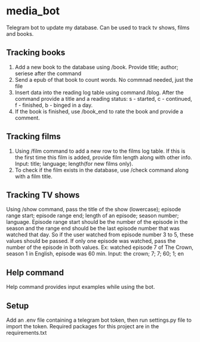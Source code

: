 # media_bot
Telegram bot to update my database. Can be used to track tv shows, films and books. 

## Tracking books

1. Add a new book to the database using /book. Provide title; author; seriese after the command
2. Send a epub of that book to count words. No commnad needed, just the file
3. Insert data into the reading log table using command /blog. After the command provide a title and a reading status: s - started, c - continued, f - finished, b - binged in a day.
4. If the book is finished, use /book_end to rate the book and provide a comment.

## Tracking films

1. Using /film command to add a new row to the films log table. If this is the first time this film is added, provide film length along with other info. Input: title; language; length(for new films only).
2. To check if the film exists in the database, use /check command along with a film title.

## Tracking TV shows

Using /show command, pass the title of the show (lowercase); episode range start; episode range end; length of an episode; season number; language.
Episode range start should be the number of the episode in the season and the range end should be the last episode number that was watched that day. So if the user watched from episode number 3 to 5, these values should be passed. If only one episode was watched, pass the number of the episode in both values. 
Ex: watched episode 7 of The Crown, season 1 in English, episode was 60 min. Input: the crown; 7; 7; 60; 1; en

## Help command
Help command provides input examples while using the bot.

## Setup
Add an .env file containing a telegram bot token, then run settings.py file to import the token. 
Required packages for this project are in the requirements.txt
